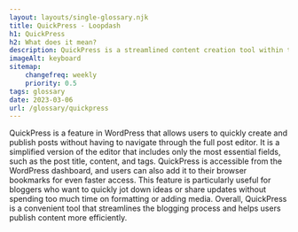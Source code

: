 ```yaml
--- 
layout: layouts/single-glossary.njk
title: QuickPress - Loopdash
h1: QuickPress
h2: What does it mean?
description: QuickPress is a streamlined content creation tool within the WordPress platform that allows users to quickly publish posts or pages without navigating through the full WordPress dashboard.
imageAlt: keyboard
sitemap:
	changefreq: weekly
	priority: 0.5
tags: glossary
date: 2023-03-06
url: /glossary/quickpress
---
```


QuickPress is a feature in WordPress that allows users to quickly create and publish posts without having to navigate through the full post editor. It is a simplified version of the editor that includes only the most essential fields, such as the post title, content, and tags. QuickPress is accessible from the WordPress dashboard, and users can also add it to their browser bookmarks for even faster access. This feature is particularly useful for bloggers who want to quickly jot down ideas or share updates without spending too much time on formatting or adding media. Overall, QuickPress is a convenient tool that streamlines the blogging process and helps users publish content more efficiently.
